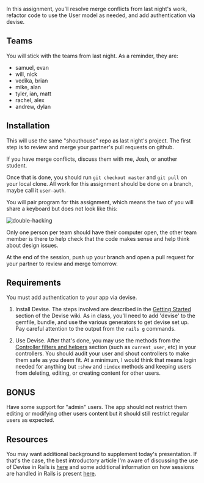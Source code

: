 In this assignment, you'll resolve merge conflicts
from last night's work, refactor code to use the User
model as needed, and add authentication via devise.

## Teams

You will stick with the teams from last night.
As a reminder, they are:

* samuel, evan
* will, nick
* vedika, brian
* mike, alan
* tyler, ian, matt
* rachel, alex
* andrew, dylan

## Installation

This will use the same "shouthouse" repo as last
night's project. The first step is to review and
merge your partner's pull requests on github.

If you have merge conflicts, discuss them with me,
Josh, or another student.

Once that is done, you should run `git checkout master`
and `git pull` on your local clone. All work for this
assignment should be done on a branch, maybe call it `user-auth`.

You will pair program for this assignment, which
means the two of you will share a keyboard but
does not look like this:

![double-hacking](http://i.kinja-img.com/gawker-media/image/upload/s--FG3fHddU--/c_fit,fl_progressive,q_80,w_636/19g2zgshh3l60gif.gif)

Only one person per team should have their computer
open, the other team member is there to help check
that the code makes sense and help think about
design issues.

At the end of the session, push up your branch and open a
pull request for your partner to review and merge tomorrow.

## Requirements

You must add authentication to your app via devise.

1. Install Devise.
   The steps involved are described in the
   [Getting Started][getting-started] section of the
   Devise wiki. As in class, you'll need to add 'devise'
   to the gemfile, bundle, and use the various generators
   to get devise set up. Pay careful attention to the output
   from the `rails g` commands.

2. Use Devise.
   After that's done, you may use the methods from the
   [Controller filters and helpers][cfah] section (such as
   `current_user`, etc) in your controllers. You should audit
   your user and shout controllers to make them safe as you
   deem fit. At a minimum, I would think that means login
   needed for anything but `:show` and `:index` methods
   and keeping users from deleting, editing, or creating content
   for other users.

[getting-started]: https://github.com/plataformatec/devise#getting-started
[cfah]: https://github.com/plataformatec/devise#controller-filters-and-helpers

## BONUS

Have some support for "admin" users. The app should not
restrict them editing or modifying other users content
but it should still restrict regular users as expected.

## Resources

You may want additional background to supplement today's
presentation. If that's the case, the best introductory article
I'm aware of discussing the use of Devise in Rails is [here][intro]
and some additional information on how sessions are handled in
Rails is present [here][sessions].

[intro]: http://www.gotealeaf.com/blog/how-to-use-devise-in-rails-for-authentication
[sessions]: http://guides.rubyonrails.org/security.html#session-storage
